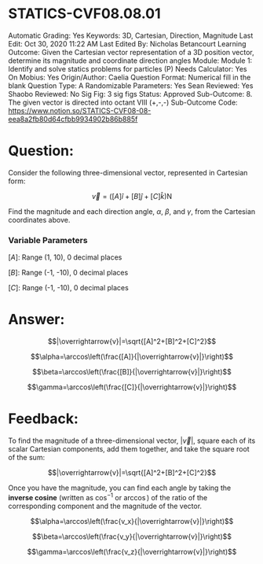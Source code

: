 # STATICS-CVF08.08.01

Automatic Grading: Yes
Keywords: 3D, Cartesian, Direction, Magnitude
Last Edit: Oct 30, 2020 11:22 AM
Last Edited By: Nicholas Betancourt
Learning Outcome: Given the Cartesian vector representation of a 3D position vector, determine its magnitude and coordinate direction angles
Module: Module 1: Identify and solve statics problems for particles (P)
Needs Calculator: Yes
On Mobius: Yes
Origin/Author: Caelia
Question Format: Numerical fill in the blank
Question Type: A
Randomizable Parameters: Yes
Sean Reviewed: Yes
Shaobo Reviewed: No
Sig Fig: 3 sig figs
Status: Approved
Sub-Outcome: 8. The given vector is directed into octant VIII  (+,-,-)
Sub-Outcome Code: https://www.notion.so/STATICS-CVF08-08-eea8a2fb80d64cfbb9934902b86b885f

# Question:

Consider the following three-dimensional vector, represented in Cartesian form:

$$\overrightarrow{v}=\left([A]\hat{i}+[B]\hat{j}+[C]\hat{k}\right) \mathrm{N}$$

Find the magnitude and each direction angle, $\alpha$, $\beta$, and $\gamma$, from the Cartesian coordinates above.

### Variable Parameters

$[A]:$ Range (1, 10), 0 decimal places

$[B]:$ Range (-1, -10), 0 decimal places

$[C]:$ Range (-1, -10), 0 decimal places

# Answer:

$$|\overrightarrow{v}|=\sqrt{[A]^2+[B]^2+[C]^2}$$

$$\alpha=\arccos\left(\frac{[A]}{|\overrightarrow{v}|}\right)$$

$$\beta=\arccos\left(\frac{[B]}{|\overrightarrow{v}|}\right)$$

$$\gamma=\arccos\left(\frac{[C]}{|\overrightarrow{v}|}\right)$$

# Feedback:

To find the magnitude of a three-dimensional vector, $|\overrightarrow{v}|$, square each of its scalar Cartesian components, add them together, and take the square root of the sum:

$$|\overrightarrow{v}|=\sqrt{[A]^2+[B]^2+[C]^2}$$

Once you have the magnitude, you can find each angle by taking the **inverse cosine** (written as $\cos^{-1}$ or $\arccos$) of the ratio of the corresponding component and the magnitude of the vector. 

$$\alpha=\arccos\left(\frac{v_x}{|\overrightarrow{v}|}\right)$$

$$\beta=\arccos\left(\frac{v_y}{|\overrightarrow{v}|}\right)$$

$$\gamma=\arccos\left(\frac{v_z}{|\overrightarrow{v}|}\right)$$